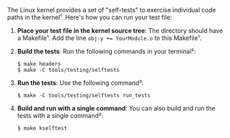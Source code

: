  The Linux kernel provides a set of "self-tests" to exercise individual code paths in the kernel¹. Here's how you can run your test file:

1. **Place your test file in the kernel source tree**: The directory should have a Makefile¹. Add the line `obj-y += YourModule.o` to this Makefile¹.

2. **Build the tests**: Run the following commands in your terminal²:
    ```
    $ make headers
    $ make -C tools/testing/selftests
    ```

3. **Run the tests**: Use the following command²:
    ```
    $ make -C tools/testing/selftests run_tests
    ```

4. **Build and run with a single command**: You can also build and run the tests with a single command²:
    ```
    $ make kselftest
    ```
